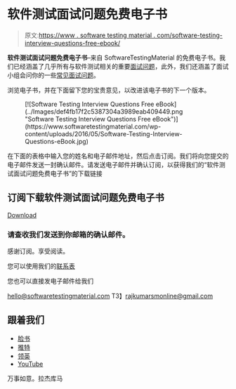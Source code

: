 # 软件测试面试问题免费电子书

> 原文:[https://www . software testing material . com/software-testing-interview-questions-free-ebook/](https://www.softwaretestingmaterial.com/software-testing-interview-questions-free-ebook/)

**软件测试面试问题免费电子书**–来自 SoftwareTestingMaterial 的免费电子书。我们已经涵盖了几乎所有与软件测试相关的重要[面试问题](https://www.softwaretestingmaterial.com/100-software-testing-interview-questions/)，此外，我们还涵盖了面试小组会问你的一些[常见面试问题](https://www.softwaretestingmaterial.com/6-important-interview-questions/)。

浏览电子书，并在下面留下您的宝贵意见，以改进该电子书的下一个版本。

<figure class="aligncenter">[![Software Testing Interview Questions Free eBook](../Images/def4fb17f2c5387304a3989eab409449.png "Software Testing Interview Questions Free eBook")](https://www.softwaretestingmaterial.com/wp-content/uploads/2016/05/Software-Testing-Interview-Questions-eBook.jpg)</figure>

在下面的表格中输入您的姓名和电子邮件地址，然后点击订阅。我们将向您提交的电子邮件发送一封确认邮件。请发送电子邮件并确认订阅，以获得我们的“软件测试面试问题免费电子书”的下载链接

## 订阅下载软件测试面试问题免费电子书

[Download](http://bit.ly/ResourceDownload)

### 请查收我们发送到你邮箱的确认邮件。

感谢订阅。享受阅读。

您可以使用我们的[联系表](https://www.softwaretestingmaterial.com/contact/)

您也可以直接发电子邮件给我们

[hello@softwaretestingmaterial.com](mailto:hello@softwaretestingmaterial.com)
T3】rajkumarsmonline@gmail.com

## 跟着我们

*   [脸书](https://www.facebook.com/SoftwareTestingMaterial/)
*   [推特](https://twitter.com/STMWebsite/)
*   [领英](https://www.linkedin.com/company/13390620/admin/)
*   [YouTube](https://www.youtube.com/channel/UCIJGI_3XgnfUaSNQD8D2IMQ?sub_confirmation=1)

万事如意。拉杰库马